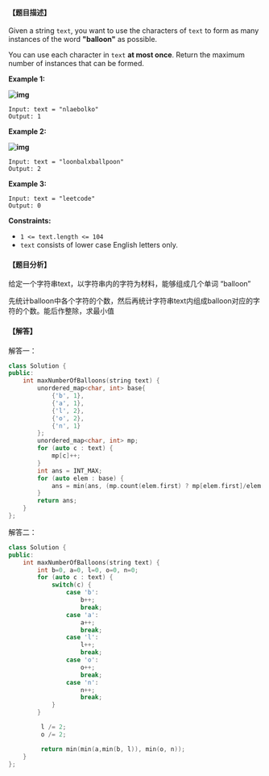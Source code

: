 #### 【题目描述】

Given a string `text`, you want to use the characters of `text` to form as many instances of the word **"balloon"** as possible.

You can use each character in `text` **at most once**. Return the maximum number of instances that can be formed.

 

**Example 1:**

**![img](https://assets.leetcode.com/uploads/2019/09/05/1536_ex1_upd.JPG)**

```
Input: text = "nlaebolko"
Output: 1
```

**Example 2:**

**![img](https://assets.leetcode.com/uploads/2019/09/05/1536_ex2_upd.JPG)**

```
Input: text = "loonbalxballpoon"
Output: 2
```

**Example 3:**

```
Input: text = "leetcode"
Output: 0
```

 

**Constraints:**

- `1 <= text.length <= 104`
- `text` consists of lower case English letters only.



#### 【题目分析】

给定一个字符串text，以字符串内的字符为材料，能够组成几个单词 “balloon”

先统计balloon中各个字符的个数，然后再统计字符串text内组成balloon对应的字符的个数。能后作整除，求最小值

#### 【解答】

解答一：

```cpp
class Solution {
public:
    int maxNumberOfBalloons(string text) {
        unordered_map<char, int> base{
            {'b', 1},
            {'a', 1},
            {'l', 2},
            {'o', 2},
            {'n', 1}
        };
        unordered_map<char, int> mp;
        for (auto c : text) {
            mp[c]++;
        }
        int ans = INT_MAX;
        for (auto elem : base) {
            ans = min(ans, (mp.count(elem.first) ? mp[elem.first]/elem.second : 0));
        }
        return ans;
    }
};
```

解答二：
```cpp
class Solution {
public:
    int maxNumberOfBalloons(string text) {
        int b=0, a=0, l=0, o=0, n=0;
        for (auto c : text) {
            switch(c) {
                case 'b':
                    b++;
                    break;
                case 'a':
                    a++;
                    break;
                case 'l':
                    l++;
                    break;
                case 'o':
                    o++;
                    break;
                case 'n':
                    n++;
                    break;
            }
        }

         l /= 2;
         o /= 2;

         return min(min(a,min(b, l)), min(o, n));
    }
};
```

